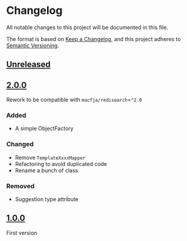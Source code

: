 # Changelog
All notable changes to this project will be documented in this file.

The format is based on [Keep a Changelog](https://keepachangelog.com/en/1.0.0/),
and this project adheres to [Semantic Versioning](https://semver.org/spec/v2.0.0.html).

## [Unreleased]

## [2.0.0]

Rework to be compatible with `macfja/redisearch`=`^2.0`

### Added

- A simple ObjectFactory

### Changed

- Remove `TemplateXxxxMapper`
- Refactoring to avoid duplicated code
- Rename a bunch of class

### Removed

- Suggestion type attribute

## [1.0.0]

First version

[Unreleased]: https://github.com/MacFJA/php-redisearch-integration/compare/2.0.0...HEAD
[2.0.0]: https://github.com/MacFJA/php-redisearch-integration/releases/tag/2.0.0
[1.0.0]: https://github.com/MacFJA/php-redisearch-integration/releases/tag/1.0.0